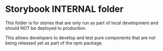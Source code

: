 # Storybook INTERNAL folder

This folder is for stories that are only run as part of local development and should NOT be deployed to production.

This allows developers to develop and test pure components that are not being released yet as part of the npm package.
